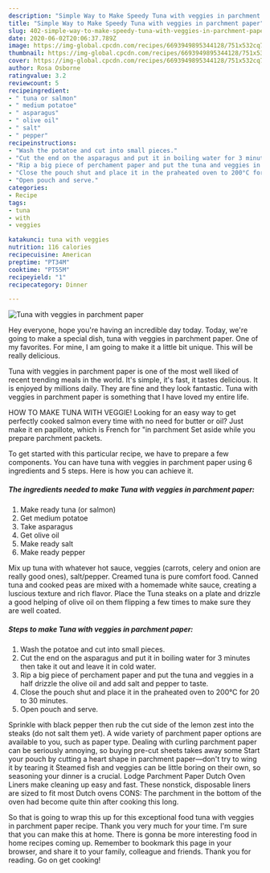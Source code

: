 ```yaml
---
description: "Simple Way to Make Speedy Tuna with veggies in parchment paper"
title: "Simple Way to Make Speedy Tuna with veggies in parchment paper"
slug: 402-simple-way-to-make-speedy-tuna-with-veggies-in-parchment-paper
date: 2020-06-02T20:06:37.789Z
image: https://img-global.cpcdn.com/recipes/6693949895344128/751x532cq70/tuna-with-veggies-in-parchment-paper-recipe-main-photo.jpg
thumbnail: https://img-global.cpcdn.com/recipes/6693949895344128/751x532cq70/tuna-with-veggies-in-parchment-paper-recipe-main-photo.jpg
cover: https://img-global.cpcdn.com/recipes/6693949895344128/751x532cq70/tuna-with-veggies-in-parchment-paper-recipe-main-photo.jpg
author: Rosa Osborne
ratingvalue: 3.2
reviewcount: 5
recipeingredient:
- " tuna or salmon"
- " medium potatoe"
- " asparagus"
- " olive oil"
- " salt"
- " pepper"
recipeinstructions:
- "Wash the potatoe and cut into small pieces."
- "Cut the end on the asparagus and put it in boiling water for 3 minutes then take it out and leave it in cold water."
- "Rip a big piece of perchament paper and put the tuna and veggies in a half drizzle the olive oil and add salt and pepper to taste."
- "Close the pouch shut and place it in the praheated oven to 200°C for 20 to 30 minutes."
- "Open pouch and serve."
categories:
- Recipe
tags:
- tuna
- with
- veggies

katakunci: tuna with veggies 
nutrition: 116 calories
recipecuisine: American
preptime: "PT34M"
cooktime: "PT55M"
recipeyield: "1"
recipecategory: Dinner

---
```



![Tuna with veggies in parchment paper](https://img-global.cpcdn.com/recipes/6693949895344128/751x532cq70/tuna-with-veggies-in-parchment-paper-recipe-main-photo.jpg)

Hey everyone, hope you're having an incredible day today. Today, we're going to make a special dish, tuna with veggies in parchment paper. One of my favorites. For mine, I am going to make it a little bit unique. This will be really delicious.

Tuna with veggies in parchment paper is one of the most well liked of recent trending meals in the world. It's simple, it's fast, it tastes delicious. It is enjoyed by millions daily. They are fine and they look fantastic. Tuna with veggies in parchment paper is something that I have loved my entire life.

HOW TO MAKE TUNA WITH VEGGIE! Looking for an easy way to get perfectly cooked salmon every time with no need for butter or oil? Just make it en papillote, which is French for &#34;in parchment Set aside while you prepare parchment packets.


To get started with this particular recipe, we have to prepare a few components. You can have tuna with veggies in parchment paper using 6 ingredients and 5 steps. Here is how you can achieve it.

<!--inarticleads1-->

##### The ingredients needed to make Tuna with veggies in parchment paper:

1. Make ready  tuna (or salmon)
1. Get  medium potatoe
1. Take  asparagus
1. Get  olive oil
1. Make ready  salt
1. Make ready  pepper


Mix up tuna with whatever hot sauce, veggies (carrots, celery and onion are really good ones), salt/pepper. Creamed tuna is pure comfort food. Canned tuna and cooked peas are mixed with a homemade white sauce, creating a luscious texture and rich flavor. Place the Tuna steaks on a plate and drizzle a good helping of olive oil on them flipping a few times to make sure they are well coated. 

<!--inarticleads2-->

##### Steps to make Tuna with veggies in parchment paper:

1. Wash the potatoe and cut into small pieces.
1. Cut the end on the asparagus and put it in boiling water for 3 minutes then take it out and leave it in cold water.
1. Rip a big piece of perchament paper and put the tuna and veggies in a half drizzle the olive oil and add salt and pepper to taste.
1. Close the pouch shut and place it in the praheated oven to 200°C for 20 to 30 minutes.
1. Open pouch and serve.


Sprinkle with black pepper then rub the cut side of the lemon zest into the steaks (do not salt them yet). A wide variety of parchment paper options are available to you, such as paper type. Dealing with curling parchment paper can be seriously annoying, so buying pre-cut sheets takes away some Start your pouch by cutting a heart shape in parchment paper—don&#39;t try to wing it by tearing it Steamed fish and veggies can be little boring on their own, so seasoning your dinner is a crucial. Lodge Parchment Paper Dutch Oven Liners make cleaning up easy and fast. These nonstick, disposable liners are sized to fit most Dutch ovens CONS: The parchment in the bottom of the oven had become quite thin after cooking this long. 

So that is going to wrap this up for this exceptional food tuna with veggies in parchment paper recipe. Thank you very much for your time. I'm sure that you can make this at home. There is gonna be more interesting food in home recipes coming up. Remember to bookmark this page in your browser, and share it to your family, colleague and friends. Thank you for reading. Go on get cooking!
